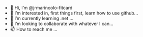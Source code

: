 - 👋 Hi, I’m @jrmarincolo-fitcard
- 👀 I’m interested in, first things first, learn how to use github...
- 🌱 I’m currently learning .net ...
- 💞️ I’m looking to collaborate with whatever I can...
- 📫 How to reach me ...

<!---
jrmarincolo-fitcard/jrmarincolo-fitcard is a ✨ special ✨ repository because its `README.md` (this file) appears on your GitHub profile.
You can click the Preview link to take a look at your changes.
--->
